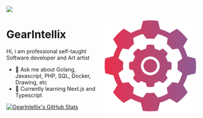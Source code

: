 ![ ](https://komarev.com/ghpvc/?username=gearintellix&color=EC2F4B&label=viewer&style=for-the-badge)

<a href="https://github.com/gearintellix">
  <img src="https://raw.githubusercontent.com/gearintellix/gearintellix/main/gearintellix.svg" alt="gearintellix" align="right" height="250" />
</a>

# GearIntellix

Hi, i am professional self-taught Software developer and Art artist

- 💬 Ask me about Golang, Javascript, PHP, SQL, Docker, Drawing, etc
- 🌱 Currently learning Next.js and Typescript

<a href="https://github.com/gearintellix">
  <img src="https://github-readme-stats.vercel.app/api?username=gearintellix&show_icons=true&bg_color=67.5,EC2F4B,8C5C95&title_color=fff&text_color=fff&icon_color=fff&hide_border=true&count_private=true&hide_title=true" alt="GearIntellix's GitHub Stats" />
</a>

<!--
### Hi there 👋

Here are some ideas to get you started:

- 🔭 I’m currently working on ...
- 🌱 I’m currently learning ...
- 👯 I’m looking to collaborate on ...
- 🤔 I’m looking for help with ...
- 💬 Ask me about ...
- 📫 How to reach me: ...
- 😄 Pronouns: ...
- ⚡ Fun fact: ...
-->
